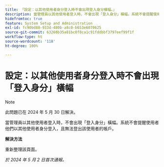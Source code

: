 ```yaml
---
title: 「設定：以其他使用者身分登入時不會出現登入身分橫幅。」
description: 當管理員以其他使用者登入時，不會出現「登入身分」橫幅。系統不會提醒使用者他們以其他使用者身分登入，且無法登出該使用者的帳戶。
hidefromtoc: true
feature: System Setup and Administration
exl-id: fc90bd88-933d-480b-a8c0-b653e6070625
source-git-commit: 63268b35a81bc0f8ca1c91fddbbf3797eef99f1f
workflow-type: ht
source-wordcount: '118'
ht-degree: 100%

---
```


# 設定：以其他使用者身分登入時不會出現「登入身分」橫幅

>[!NOTE]
>
>此問題已在 2024 年 5 月 30 日解決。

當管理員以其他使用者登入時，不會出現「登入身分」橫幅。系統不會提醒使用者他們以其他使用者身分登入，且無法登出該使用者的帳戶。

**解決方法**

重新整理該頁面。

_於 2024 年 5 月 2 日首次通報。_
